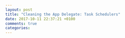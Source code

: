 ```yaml
---
layout: post
title: "Cleaning the App Delegate: Task Schedulers"
date: 2017-10-11 22:37:21 +0100
comments: true
categories: 
---
```

